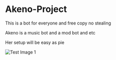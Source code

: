 # Akeno-Project
This is a bot for everyone and free copy no stealing 

Akeno is a music bot and a mod bot and etc

Her setup will be easy as pie 

![Test Image 1](https://c4.wallpaperflare.com/wallpaper/971/216/16/anime-girls-anime-yu-ra-fishnet-stockings-hd-wallpaper-preview.jpg)
